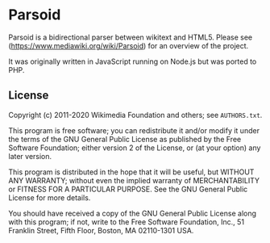 Parsoid
=======

Parsoid is a bidirectional parser between wikitext and HTML5. Please
see (https://www.mediawiki.org/wiki/Parsoid) for an overview of the project.

It was originally written in JavaScript running on Node.js but was
ported to PHP.

License
-------

Copyright (c) 2011-2020 Wikimedia Foundation and others; see `AUTHORS.txt`.

This program is free software; you can redistribute it and/or modify
it under the terms of the GNU General Public License as published by
the Free Software Foundation; either version 2 of the License, or
(at your option) any later version.

This program is distributed in the hope that it will be useful,
but WITHOUT ANY WARRANTY; without even the implied warranty of
MERCHANTABILITY or FITNESS FOR A PARTICULAR PURPOSE.  See the
GNU General Public License for more details.

You should have received a copy of the GNU General Public License along
with this program; if not, write to the Free Software Foundation, Inc.,
51 Franklin Street, Fifth Floor, Boston, MA 02110-1301 USA.
